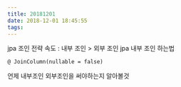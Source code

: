 ```yaml
---
title: 20181201
date: 2018-12-01 18:45:55
tags:
---
```

jpa 조인 전략
속도 : 내부 조인 > 외부 조인
jpa 내부 조인 하는법 
```
@ JoinColumn(nullable = false)
```
언제 내부조인 외부조인을 써야하는지 알아볼것